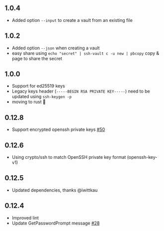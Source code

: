 ## 1.0.4
* Added option `--input` to create a vault from an existing file

## 1.0.2
* Added option `--json` when creating a vault
* easy share using `echo "secret" | ssh-vault c -u new | pbcopy` copy & page to share the secret

## 1.0.0
* Support for ed25519 keys
* Legacy keys header (`-----BEGIN RSA PRIVATE KEY-----`) need to be updated using `ssh-keygen -p`
* moving to rust 🦀

## 0.12.8
* Support encrypted openssh private keys [#50](https://github.com/ssh-vault/ssh-vault/pull/50)

## 0.12.6
* Using crypto/ssh to match OpenSSH private key format (openssh-key-v1)

## 0.12.5
* Updated dependencies, thanks @iwittkau

## 0.12.4
* Improved lint
* Update GetPasswordPrompt message [#28](https://github.com/ssh-vault/ssh-vault/pull/28)
